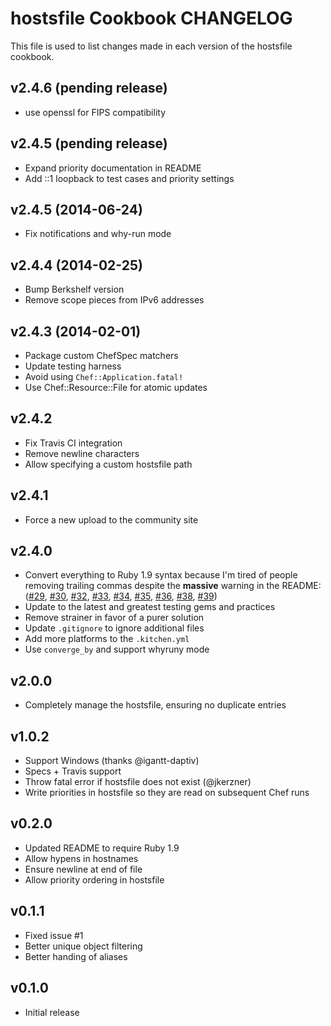 # hostsfile Cookbook CHANGELOG

This file is used to list changes made in each version of the hostsfile cookbook.

## v2.4.6 (pending release)
- use openssl for FIPS compatibility

## v2.4.5 (pending release)

- Expand priority documentation in README
- Add ::1 loopback to test cases and priority settings

## v2.4.5 (2014-06-24)

- Fix notifications and why-run mode

## v2.4.4 (2014-02-25)

- Bump Berkshelf version
- Remove scope pieces from IPv6 addresses

## v2.4.3 (2014-02-01)

- Package custom ChefSpec matchers
- Update testing harness
- Avoid using `Chef::Application.fatal!`
- Use Chef::Resource::File for atomic updates

## v2.4.2

- Fix Travis CI integration
- Remove newline characters
- Allow specifying a custom hostsfile path

## v2.4.1

- Force a new upload to the community site

## v2.4.0

- Convert everything to Ruby 1.9 syntax because I'm tired of people removing trailing commas despite the **massive** warning in the README: ([#29](https://github.com/customink-webops/hostsfile/issues/29), [#30](https://github.com/customink-webops/hostsfile/issues/30), [#32](https://github.com/customink-webops/hostsfile/issues/32), [#33](https://github.com/customink-webops/hostsfile/issues/33), [#34](https://github.com/customink-webops/hostsfile/issues/34), [#35](https://github.com/customink-webops/hostsfile/issues/35), [#36](https://github.com/customink-webops/hostsfile/issues/36), [#38](https://github.com/customink-webops/hostsfile/issues/38), [#39](https://github.com/customink-webops/hostsfile/issues/39))
- Update to the latest and greatest testing gems and practices
- Remove strainer in favor of a purer solution
- Update `.gitignore` to ignore additional files
- Add more platforms to the `.kitchen.yml`
- Use `converge_by` and support whyruny mode

## v2.0.0

- Completely manage the hostsfile, ensuring no duplicate entries

## v1.0.2

- Support Windows (thanks @igantt-daptiv)
- Specs + Travis support
- Throw fatal error if hostsfile does not exist (@jkerzner)
- Write priorities in hostsfile so they are read on subsequent Chef runs

## v0.2.0

- Updated README to require Ruby 1.9
- Allow hypens in hostnames
- Ensure newline at end of file
- Allow priority ordering in hostsfile

## v0.1.1

- Fixed issue #1
- Better unique object filtering
- Better handing of aliases

## v0.1.0

- Initial release

